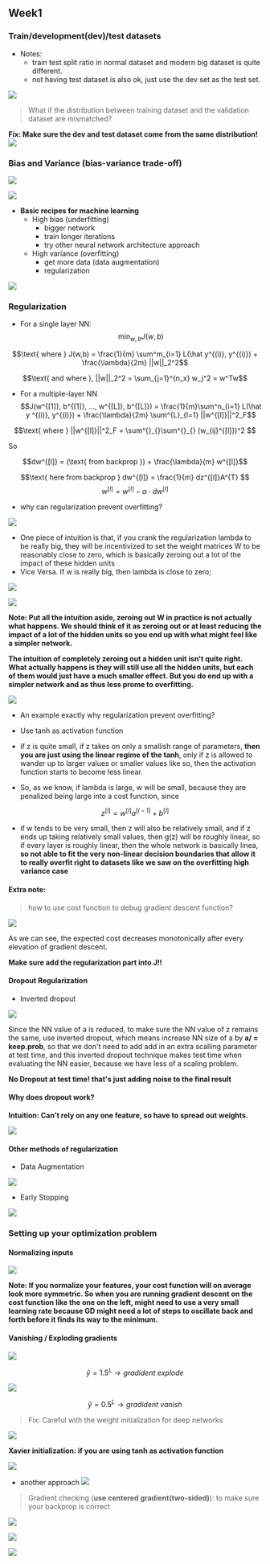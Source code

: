 
## Week1

### Train/development(dev)/test datasets

- Notes: 
    - train test split ratio in normal dataset and modern big dataset is quite different.
    - not having test dataset is also ok, just use the dev set as the test set.

![](../images/1.png)

> What if the distribution between training dataset and the validation dataset are mismatched?

__Fix: Make sure the dev and test dataset come from the same distribution!__
![](../images/2.png)

### Bias and Variance (bias-variance trade-off)

![](../images/3.png)

![](../images/4.png)

- __Basic recipes for machine learning__
    - High bias (underfitting)
        - bigger network
        - train longer iterations
        - try other neural network architecture approach
    - High variance (overfitting)
        - get more data (data augmentation)
        - regularization
        
![](../images/5.png)



### Regularization

- For a single layer NN:
$$\min_{w, b} J(w, b)$$

$$\text{ where } J(w,b) = \frac{1}{m} \sum^m_{i=1} L(\hat y^{(i)}, y^{(i)}) + \frac{\lambda}{2m} ||w||_2^2$$

$$\text{ and where },   ||w||_2^2 = \sum_{j=1}^{n_x} w_j^2 = w^Tw$$

- For a multiple-layer NN
$$J(w^{[1]}, b^{[1]}, ..., w^{[L]}, b^{[L]}) = \frac{1}{m}\sum^n_{i=1} L(\hat y ^{(i)},  y^{(i)}) + \frac{\lambda}{2m} \sum^{L}_{l=1} ||w^{[l]}||^2_F$$

$$\text{ where } ||w^{[l]}||^2_F = \sum^{}_{}\sum^{}_{} (w_{ij}^{[l]})^2 $$

So

$$dw^{[l]} = (\text{ from backprop }) + \frac{\lambda}{m} w^{[l]}$$

$$\text{ here from backprop } dw^{[l]} = \frac{1}{m} dz^{[l]}A^{T} $$
$$w^{[l]} = w^{[l]} - \alpha \cdot dw^{[l]}$$


- why can regularization prevent overfitting?

![](../images/6.png)

- One piece of intuition is that, if you crank the regularization lambda to be really big, they will be incentivized to set the weight matrices W to be reasonably close to zero, which is basically zeroing out a lot of the impact of these hidden units
- Vice Versa. If w is really big, then lambda is close to zero;


![](../images/7.png)


![](../images/8.png)

__Note: Put all the intuition aside, zeroing out W in practice is not actually what happens. We should think of it as zeroing out or at least reducing the impact of a lot of the hidden units so you end up with what might feel like a simpler network.__

__The intuition of completely zeroing out a hidden unit isn't quite right. What actually happens is they will still use all the hidden units, but each of them would just have a much smaller effect. But you do end up with a simpler network and as thus less prome to overfitting.__

![](../images/9.png)

- An example exactly why regularization prevent overfitting?

- Use tanh as activation function
- if z is quite small, if z takes on only a smallish range of parameters, __then you are just using the linear regime of the tanh__, only if z is allowed to wander up to larger values or smaller values like so, then the activation function starts to become less linear.
- So, as we know, if lambda is large, w will be small, because they are penalized being large into a cost function, since 

$$z^{[l]} = w^{[l]} a^{[l-1]} +b^{[l]}$$

- if w tends to be very small, then z will also be relatively small, and if z ends up taking relatively small values,  then g(z) will be roughly linear, so if every layer is roughly linear, then the whole network is basically linea, __so not able to fit the very non-linear decision boundaries that allow it to really overfit right to datasets like we saw on the overfitting high variance case__

#### Extra note:
> how to use cost function to debug gradient descent function?

![](../images/10.png)

As we can see, the expected cost decreases monotonically after every elevation of gradient descent.

__Make sure add the regularization part into J!!__

#### Dropout Regularization

- Inverted dropout

![](../images/11.png)

Since the NN value of a is reduced, to make sure the NN value of z remains the same, use inverted dropout, which means increase NN size of a by __a/ = keep.prob__, so that we don't need to add add in an extra scalling parameter at test time, and this inverted dropout technique makes test time when evaluating the NN easier, because we have less of a scaling problem.

__No Dropout at test time! that's just adding noise to the final result__

#### Why does dropout work?

__Intuition: Can't rely on any one feature, so have to spread out weights.__

![](../images/12.png)


#### Other methods of regularization
- Data Augmentation

![](../images/13.png)

- Early Stopping

![](../images/15.png)

### Setting up your optimization problem

#### Normalizing inputs

![](../images/16.png)

__Note: If you normalize your features, your cost function will on average look more symmetric. So when you are running gradient descent on the cost function like the one on the left, might need to use a very small learning rate because GD might need a lot of steps to oscillate back and forth before it finds its way to the minimum.__



#### Vanishing / Exploding gradients

![](../images/17.png)

$$\hat y = 1.5^L \rightarrow gradident \: explode$$

![](../images/18.png)

$$\hat y = 0.5^L \rightarrow gradident \: vanish$$


> Fix: Careful with the weight initialization for deep networks

![](../images/19.png)


__Xavier initialization: if you are using tanh as activation function__

![](../images/20.png)


- another approach
![](../images/21.png)


> Gradient checking (__use centered gradient(two-sided)__): to make sure your backprop is correct

![](../images/22.png)


![](../images/23.png)

![](../images/24.png)


